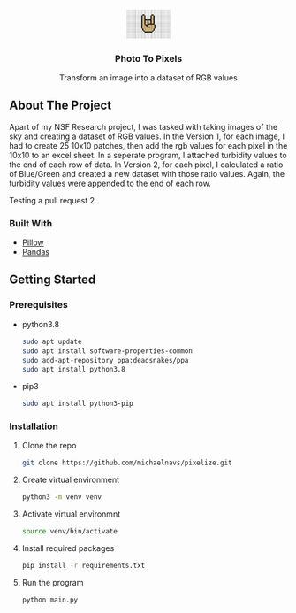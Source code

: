 <!-- PROJECT LOGO -->
<br />
<p align="center">
  <img src="./logo.jpeg" alt="Logo" width="80">

  <h3 align="center">Photo To Pixels</h3>

  <p align="center">
   Transform an image into a dataset of RGB values
  </p>
</p>

<!-- ABOUT THE PROJECT -->

## About The Project

Apart of my NSF Research project, I was tasked with taking images of the sky
and creating a dataset of RGB values. In the Version 1, for each image, I had
to create 25 10x10 patches, then add the rgb values for each pixel in the 10x10 to
an excel sheet. In a seperate program, I attached turbidity values to the end
of each row of data. In Version 2, for each pixel, I calculated a ratio of Blue/Green
and created a new dataset with those ratio values. Again, the turbidity values
were appended to the end of each row.

Testing a pull request 2.

### Built With

- [Pillow](https://python-pillow.org/)
- [Pandas](https://pandas.pydata.org/)

<!-- GETTING STARTED -->

## Getting Started

### Prerequisites

- python3.8

  ```sh
  sudo apt update
  sudo apt install software-properties-common
  sudo add-apt-repository ppa:deadsnakes/ppa
  sudo apt install python3.8
  ```

- pip3
  ```sh
  sudo apt install python3-pip
  ```

### Installation

1. Clone the repo
   ```sh
   git clone https://github.com/michaelnavs/pixelize.git
   ```
2. Create virtual environment
   ```sh
   python3 -m venv venv
   ```
3. Activate virtual environmnt
   ```sh
   source venv/bin/activate
   ```
4. Install required packages

   ```sh
   pip install -r requirements.txt
   ```

5. Run the program
   ```
   python main.py
   ```
